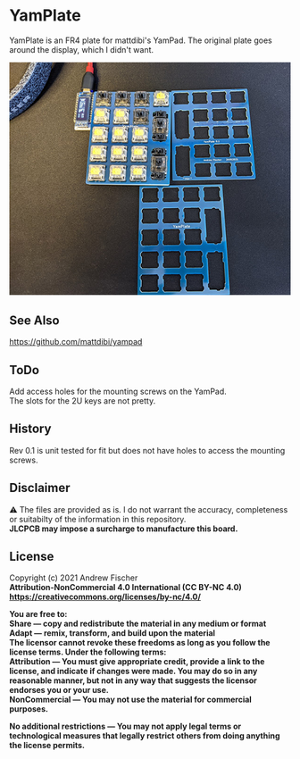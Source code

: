 # YamPlate

YamPlate is an FR4 plate for mattdibi's YamPad. The original plate goes around the display, which I didn't want.
<p align="center">
<img src="img/YamPlate.jpg" alt="YamPlate PCBs" width="600"/>
</p>

## See Also
https://github.com/mattdibi/yampad

## ToDo
Add access holes for the mounting screws on the YamPad.<br>
The slots for the 2U keys are not pretty. 

## History
Rev 0.1 is unit tested for fit but does not have holes to access the mounting screws. 

## Disclaimer
:warning:  The files are provided as is.  I do not warrant the accuracy, completeness or suitabilty of the information in this repository. <br>
<b>JLCPCB may impose a surcharge to manufacture this board. </b>

## License

Copyright (c) 2021 Andrew Fischer <br>
<b>Attribution-NonCommercial 4.0 International (CC BY-NC 4.0)<b><br>
https://creativecommons.org/licenses/by-nc/4.0/

You are free to:<br>
Share — copy and redistribute the material in any medium or format<br>
Adapt — remix, transform, and build upon the material<br>
The licensor cannot revoke these freedoms as long as you follow the license terms.
Under the following terms:<br>
Attribution — You must give appropriate credit, provide a link to the license, and indicate if changes were made. You may do so in any reasonable manner, but not in any way that suggests the licensor endorses you or your use.
<br>
<b>NonCommercial</b> — You may not use the material for commercial purposes.<br>

No additional restrictions — You may not apply legal terms or technological measures that legally restrict others from doing anything the license permits.

